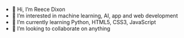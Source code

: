 - 👋 Hi, I’m Reece Dixon
- 👀 I’m interested in machine learning, AI, app and web development
- 🌱 I’m currently learning Python, HTML5, CSS3, JavaScript
- 💞️ I’m looking to collaborate on anything

<!---
Redxn-95/Redxn-95 is a ✨ special ✨ repository because its `README.md` (this file) appears on your GitHub profile.
You can click the Preview link to take a look at your changes.
--->
